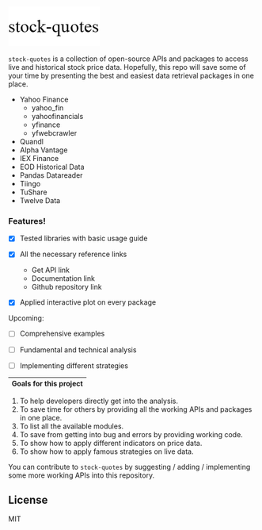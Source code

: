 ![stock-quotes](Reference/s.png)

```stock-quotes``` is a collection of open-source APIs and packages to access live and historical stock price data. Hopefully, this repo will save some of your time by presenting the best and easiest data retrieval packages in one place.
  - Yahoo Finance
    - yahoo_fin
    - yahoofinancials
    - yfinance
    - yfwebcrawler
  - Quandl
  - Alpha Vantage
  - IEX Finance
  - EOD Historical Data
  - Pandas Datareader
  - Tiingo
  - TuShare
  - Twelve Data


### Features!

  - [x] Tested libraries with basic usage guide
  - [x] All the necessary reference links
     - Get API link
     - Documentation link
     - Github repository link
  - [x] Applied interactive plot on every package


Upcoming:
  - [ ] Comprehensive examples
  - [ ] Fundamental and technical analysis
  - [ ] Implementing different strategies


Goals for this project |
------------ |
1. To help developers directly get into the analysis.
2. To save time for others by providing all the working APIs and packages in one place.
3. To list all the available modules.
4. To save from getting into bug and errors by providing working code.
5. To show how to apply different indicators on price data.
6. To show how to apply famous strategies on live data.


You can contribute to ```stock-quotes``` by suggesting / adding / implementing some more working APIs into this repository.


License
----

MIT
